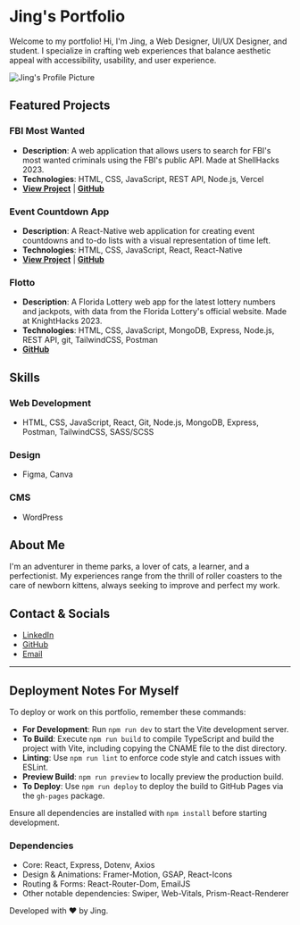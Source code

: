 # Jing's Portfolio

Welcome to my portfolio! Hi, I'm Jing, a Web Designer, UI/UX Designer, and student. I specialize in crafting web experiences that balance aesthetic appeal with accessibility, usability, and user experience.

![Jing's Profile Picture](profilepicture)

## Featured Projects

### FBI Most Wanted
- **Description**: A web application that allows users to search for FBI's most wanted criminals using the FBI's public API. Made at ShellHacks 2023.
- **Technologies**: HTML, CSS, JavaScript, REST API, Node.js, Vercel
- **[View Project](https://fbi-most-wanted-acqz9h0xy-jing-lis-projects-3c001a2a.vercel.app/)** | **[GitHub](https://github.com/IndexDuo/FBI-Most-Wanted)**

### Event Countdown App
- **Description**: A React-Native web application for creating event countdowns and to-do lists with a visual representation of time left. 
- **Technologies**: HTML, CSS, JavaScript, React, React-Native
- **[View Project](https://indexduo.github.io/event-countdown/)** | **[GitHub](https://github.com/IndexDuo/event-countdown)**

### Flotto
- **Description**: A Florida Lottery web app for the latest lottery numbers and jackpots, with data from the Florida Lottery's official website. Made at KnightHacks 2023.
- **Technologies**: HTML, CSS, JavaScript, MongoDB, Express, Node.js, REST API, git, TailwindCSS, Postman
- **[GitHub](https://github.com/IndexDuo/Flotto)**

## Skills

### Web Development
- HTML, CSS, JavaScript, React, Git, Node.js, MongoDB, Express, Postman, TailwindCSS, SASS/SCSS

### Design
- Figma, Canva

### CMS
- WordPress

## About Me

I'm an adventurer in theme parks, a lover of cats, a learner, and a perfectionist. My experiences range from the thrill of roller coasters to the care of newborn kittens, always seeking to improve and perfect my work.

## Contact & Socials

- [LinkedIn](https://www.linkedin.com/in/jing-l-24a8391b7/)
- [GitHub](https://github.com/IndexDuo)
- [Email](mailto:jl.jing02123@gmail.com)

---

## Deployment Notes For Myself

To deploy or work on this portfolio, remember these commands:

- **For Development**: Run `npm run dev` to start the Vite development server.
- **To Build**: Execute `npm run build` to compile TypeScript and build the project with Vite, including copying the CNAME file to the dist directory.
- **Linting**: Use `npm run lint` to enforce code style and catch issues with ESLint.
- **Preview Build**: `npm run preview` to locally preview the production build.
- **To Deploy**: Use `npm run deploy` to deploy the build to GitHub Pages via the `gh-pages` package.

Ensure all dependencies are installed with `npm install` before starting development.

### Dependencies

- Core: React, Express, Dotenv, Axios
- Design & Animations: Framer-Motion, GSAP, React-Icons
- Routing & Forms: React-Router-Dom, EmailJS
- Other notable dependencies: Swiper, Web-Vitals, Prism-React-Renderer

Developed with ❤️ by Jing.